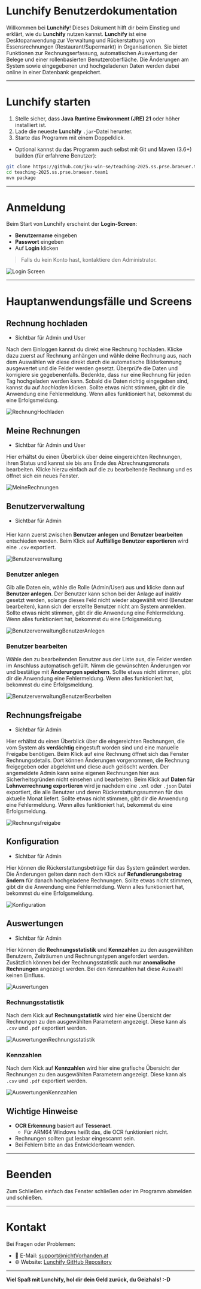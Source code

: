 # Lunchify Benutzerdokumentation

Willkommen bei **Lunchify**! Dieses Dokument hilft dir beim Einstieg und erklärt, wie du **Lunchify** nutzen kannst.
**Lunchify** ist eine Desktopanwendung zur Verwaltung und Rückerstattung von Essensrechnungen (Restaurant/Supermarkt) in Organisationen. 
Sie bietet Funktionen zur Rechnungserfassung, automatischen Auswertung der Belege und einer rollenbasierten Benutzeroberfläche. 
Die Änderungen am System sowie eingegebenen und hochgeladenen Daten werden dabei online in einer Datenbank gespeichert.

---

# Lunchify starten

1. Stelle sicher, dass **Java Runtime Environment (JRE) 21** oder höher installiert ist.
2. Lade die neueste **Lunchify** `.jar`-Datei herunter.
3. Starte das Programm mit einem Doppelklick.

- Optional kannst du das Programm auch selbst mit Git und Maven (3.6+) builden (für erfahrene Benutzer):
```bash
git clone https://github.com/jku-win-se/teaching-2025.ss.prse.braeuer.team1.git
cd teaching-2025.ss.prse.braeuer.team1
mvn package
```
---

# Anmeldung

Beim Start von Lunchify erscheint der **Login-Screen**:

- **Benutzername** eingeben
- **Passwort** eingeben
- Auf **Login** klicken

> Falls du kein Konto hast, kontaktiere den Administrator.

![Login Screen](./screenshots/Login.png)

---

# Hauptanwendungsfälle und Screens

## Rechnung hochladen

- Sichtbar für Admin und User

Nach dem Einloggen kannst du direkt eine Rechnung hochladen.
Klicke dazu zuerst auf Rechnung anhängen und wähle deine Rechnung aus, nach dem Auswählen
wir diese direkt durch die automatische Bilderkennung ausgewertet und die Felder werden gesetzt.
Überprüfe die Daten und korrigiere sie gegebenenfalls.
Bedenkte, dass nur eine Rechnung für jeden Tag hochgeladen werden kann.
Sobald die Daten richtig eingegeben sind, kannst du auf *hochladen* klicken.
Sollte etwas nicht stimmen, gibt dir die Anwendung eine Fehlermeldung.
Wenn alles funktioniert hat, bekommst du eine Erfolgsmeldung.

![RechnungHochladen](./screenshots/RechnungHochladen.png)

## Meine Rechnungen

- Sichtbar für Admin und User

Hier erhältst du einen Überblick über deine eingereichten Rechnungen, ihren Status und kannst sie bis ans Ende
des Abrechnungsmonats bearbeiten. Klicke hierzu einfach auf die zu bearbeitende Rechnung und es öffnet sich ein neues Fenster.

![MeineRechnungen](./screenshots/MeineRechnungen.png)

## Benutzerverwaltung
- Sichtbar für Admin
####
Hier kann zuerst zwischen **Benutzer anlegen** und **Benutzer bearbeiten** entschieden werden.
Beim Klick auf **Auffällige Benutzer exportieren** wird eine `.csv` exportiert.

![Benutzerverwaltung](./screenshots/Benutzerverwaltung.png)

### Benutzer anlegen
Gib alle Daten ein, wähle die Rolle (Admin/User) aus und klicke dann auf 
**Benutzer anlegen**. Der Benutzer kann schon bei der Anlage auf inaktiv gesetzt werden, solange dieses Feld nicht
wieder abgewählt wird (Benutzer bearbeiten), kann sich der erstellte Benutzer nicht am System anmelden.
Sollte etwas nicht stimmen, gibt dir die Anwendung eine Fehlermeldung.
Wenn alles funktioniert hat, bekommst du eine Erfolgsmeldung.

![BenutzerverwaltungBenutzerAnlegen](./screenshots/BenutzerverwaltungBenutzerAnlegen.png)

### Benutzer bearbeiten
Wähle den zu bearbeitenden Benutzer aus der Liste aus, die Felder werden im Anschluss automatisch gefüllt.
Nimm die gewünschten Änderungen vor und bestätige mit **Änderungen speichern**.
Sollte etwas nicht stimmen, gibt dir die Anwendung eine Fehlermeldung.
Wenn alles funktioniert hat, bekommst du eine Erfolgsmeldung.

![BenutzerverwaltungBenutzerBearbeiten](./screenshots/BenutzerverwaltungBenutzerBearbeiten.png)

## Rechnungsfreigabe
- Sichtbar für Admin

Hier erhältst du einen Überblick über die eingereichten Rechnungen, die vom System als **verdächtig** eingestuft
worden sind und eine manuelle Freigabe benötigen.
Beim Klick auf eine Rechnung öffnet sich das Fenster Rechnungsdetails.
Dort können Änderungen vorgenommen, die Rechnung freigegeben oder abgelehnt und diese auch gelöscht werden.
Der angemeldete Admin kann seine eigenen Rechnungen hier aus Sicherheitsgründen nicht einsehen und bearbeiten.
Beim Klick auf **Daten für Lohnverrechnung exportieren** wird je nachdem eine `.xml` oder `.json` Datei exportiert,
die alle Benutzer und deren Rückerstattungssummen für das aktuelle Monat liefert.
Sollte etwas nicht stimmen, gibt dir die Anwendung eine Fehlermeldung.
Wenn alles funktioniert hat, bekommst du eine Erfolgsmeldung.

![Rechnungsfreigabe](./screenshots/Rechnungsfreigabe.png)

## Konfiguration
- Sichtbar für Admin

Hier können die Rückerstattungsbeträge für das System geändert werden.
Die Änderungen gelten dann nach dem Klick auf **Refundierungsbetrag ändern** für danach hochgeladene Rechnungen.
Sollte etwas nicht stimmen, gibt dir die Anwendung eine Fehlermeldung.
Wenn alles funktioniert hat, bekommst du eine Erfolgsmeldung.

![Konfiguration](./screenshots/Konfiguration.png)


## Auswertungen
- Sichtbar für Admin

Hier können die **Rechnungsstatistik** und **Kennzahlen** zu den ausgewählten Benutzern, Zeiträumen und Rechnungstypen
angefordert werden. Zusätzlich können bei der Rechnungsstatistik auch nur **anomalische Rechnungen** angezeigt werden.
Bei den Kennzahlen hat diese Auswahl keinen Einfluss.

![Auswertungen](./screenshots/Auswertungen.png)

### Rechnungsstatistik
Nach dem Kick auf **Rechnungstatistik** wird hier eine Übersicht der Rechnungen zu den ausgewählten Parametern angezeigt.
Diese kann als `.csv` und `.pdf` exportiert werden.

![AuswertungenRechnungsstatistik](./screenshots/AuswertungenRechnungsstatistik.png)

### Kennzahlen
Nach dem Kick auf **Kennzahlen** wird hier eine grafische Übersicht der Rechnungen zu den ausgewählten Parametern angezeigt.
Diese kann als `.csv` und `.pdf` exportiert werden.

![AuswertungenKennzahlen](./screenshots/AuswertungenKennzahlen.png)


## Wichtige Hinweise

- **OCR Erkennung** basiert auf **Tesseract**.
    - Für ARM64 Windows heißt das, die OCR funktioniert nicht.
- Rechnungen sollten gut lesbar eingescannt sein.
- Bei Fehlern bitte an das Entwicklerteam wenden.

---

# Beenden

Zum Schließen einfach das Fenster schließen oder im Programm abmelden und schließen.

---

# Kontakt

Bei Fragen oder Problemen:

- 📧 E-Mail: support@nichtVorhanden.at
- 🌐 Website: [Lunchify GitHub Repository](https://github.com/jku-win-se/teaching-2025.ss.prse.braeuer.team1)

---

**Viel Spaß mit Lunchify, hol dir dein Geld zurück, du Geizhals! :-D**

